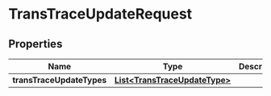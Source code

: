 

# TransTraceUpdateRequest


## Properties

Name | Type | Description | Notes
------------ | ------------- | ------------- | -------------
**transTraceUpdateTypes** | [**List&lt;TransTraceUpdateType&gt;**](TransTraceUpdateType.md) |  |  [optional]




